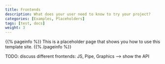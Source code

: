 ```yaml
---
title: Frontends
description: What does your user need to know to try your project?
categories: [Examples, Placeholders]
tags: [test, docs]
weight: 3
---
```


{{% pageinfo %}}
This is a placeholder page that shows you how to use this template site.
{{% /pageinfo %}}

TODO: discuss different frontends: JS, Pipe, Graphics --> show the API
